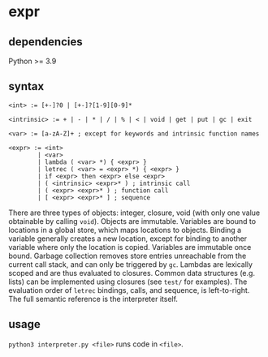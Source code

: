 # expr

## dependencies

Python >= 3.9

## syntax

```
<int> := [+-]?0 | [+-]?[1-9][0-9]*

<intrinsic> := + | - | * | / | % | < | void | get | put | gc | exit

<var> := [a-zA-Z]+ ; except for keywords and intrinsic function names

<expr> := <int>
        | <var>
        | lambda ( <var> *) { <expr> }
        | letrec ( <var> = <expr> *) { <expr> }
        | if <expr> then <expr> else <expr>
        | ( <intrinsic> <expr>* ) ; intrinsic call
        | ( <expr> <expr>* ) ; function call
        | [ <expr> <expr>* ] ; sequence

```

There are three types of objects: integer, closure, void (with only one value obtainable by calling `void`).
Objects are immutable.
Variables are bound to locations in a global store, which maps locations to objects.
Binding a variable generally creates a new location, except for binding to another variable where only the location is copied.
Variables are immutable once bound.
Garbage collection removes store entries unreachable from the current call stack, and can only be triggered by `gc`.
Lambdas are lexically scoped and are thus evaluated to closures.
Common data structures (e.g. lists) can be implemented using closures (see `test/` for examples).
The evaluation order of `letrec` bindings, calls, and sequence, is left-to-right.
The full semantic reference is the interpreter itself.

## usage

`python3 interpreter.py <file>` runs code in `<file>`.
